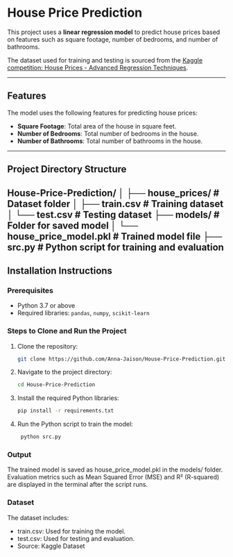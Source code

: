 # House Price Prediction

This project uses a **linear regression model** to predict house prices based on features such as square footage, number of bedrooms, and number of bathrooms. 

The dataset used for training and testing is sourced from the [Kaggle competition: House Prices - Advanced Regression Techniques](https://www.kaggle.com/c/house-prices-advanced-regression-techniques/data).

---

## Features
The model uses the following features for predicting house prices:
- **Square Footage**: Total area of the house in square feet.
- **Number of Bedrooms**: Total number of bedrooms in the house.
- **Number of Bathrooms**: Total number of bathrooms in the house.

---

## Project Directory Structure
House-Price-Prediction/ │
├── house_prices/ # Dataset folder │ 
   ├── train.csv # Training dataset │
   └── test.csv # Testing dataset
├── models/ # Folder for saved model │ 
   └── house_price_model.pkl # Trained model file
├── src.py # Python script for training and evaluation 
---

## Installation Instructions

### Prerequisites
- Python 3.7 or above
- Required libraries: `pandas`, `numpy`, `scikit-learn`

### Steps to Clone and Run the Project
1. Clone the repository:
   ```bash
   git clone https://github.com/Anna-Jaison/House-Price-Prediction.git
2. Navigate to the project directory:
   ```bash
   cd House-Price-Prediction
3. Install the required Python libraries:
    ```bash
    pip install -r requirements.txt
4. Run the Python script to train the model:
   ```bash
    python src.py

### Output
The trained model is saved as house_price_model.pkl in the models/ folder.
Evaluation metrics such as Mean Squared Error (MSE) and R² (R-squared) are displayed in the terminal after the script runs.

### Dataset
The dataset includes:

- train.csv: Used for training the model.
- test.csv: Used for testing and evaluation.
- Source: Kaggle Dataset



